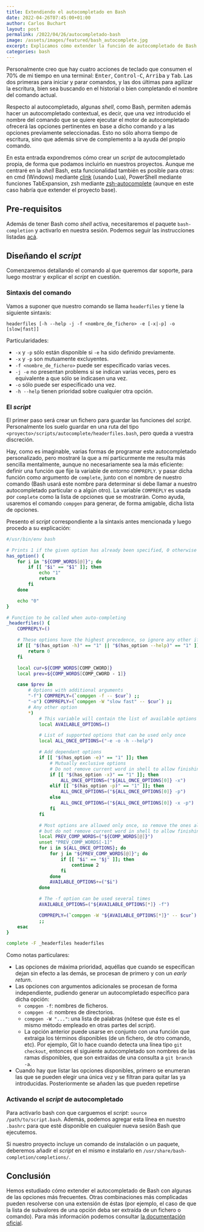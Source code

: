 ```yaml
---
title: Extendiendo el autocompletado en Bash
date: 2022-04-26T07:45:00+01:00
author: Carlos Buchart
layout: post
permalink: /2022/04/26/autocompletado-bash
image: /assets/images/featured/bash_autocomplete.jpg
excerpt: Explicamos cómo extender la función de autocompletado de Bash para soportar nuestras propias aplicaciones.
categories: bash
---
```

Personalmente creo que hay cuatro acciones de teclado que consumen el 70% de mi tiempo en una terminal: <kbd>Enter</kbd>, <kbd>Control-C</kbd>, <kbd>Arriba</kbd> y <kbd>Tab</kbd>. Las dos primeras para iniciar y parar comandos, y las dos últimas para agilizar la escritura, bien sea buscando en el historial o bien completando el nombre del comando actual.

Respecto al autocompletado, algunas _shell_, como Bash, permiten además hacer un autocompletado contextual, es decir, que una vez introducido el nombre del comando que se quiere ejecutar el motor de autocompletado ofrecerá las opciones pertinentes en base a dicho comando y a las opciones previamente seleccionadas. Esto no sólo ahorra tiempo de escritura, sino que además sirve de complemento a la ayuda del propio comando.

En esta entrada expondremos cómo crear un _script_ de autocompletado propia, de forma que podamos incluirlo en nuestros proyectos. Aunque me centraré en la _shell_ Bash, esta funcionalidad también es posible para otras: en cmd (Windows) mediante [clink](https://github.com/mridgers/clink) (usando Lua), PowerShell mediante funciones TabExpansion, zsh mediante [zsh-autocomplete](https://github.com/marlonrichert/zsh-autocomplete) (aunque en este caso habría que extender el proyecto base).

## Pre-requisitos

Además de tener Bash como _shell_ activa, necesitaremos el paquete `bash-completion` y activarlo en nuestra sesión. Podemos seguir las instrucciones listadas [acá](https://askubuntu.com/a/545578/1057035).

## Diseñando el _script_

Comenzaremos detallando el comando al que queremos dar soporte, para luego mostrar y explicar el _script_ en cuestión.

### Sintaxis del comando

Vamos a suponer que nuestro comando se llama `headerfiles` y tiene la siguiente sintaxis:

```shell
headerfiles [-h --help -j -f <nombre_de_fichero> -e [-x|-p] -o [slow|fast]]
```

Particularidades:

- `-x` y `-p` sólo están disponible si `-e` ha sido definido previamente.
- `-x` y `-p` son mutuamente excluyentes.
- `-f <nombre_de_fichero>` puede ser especificado varias veces.
- `-j -e` no presentan problems si se indican varias veces, pero es equivalente a que sólo se indicasen una vez.
- `-o` sólo puede ser especificado una vez.
- `-h --help` tienen prioridad sobre cualquier otra opción.

### El _script_

El primer paso será crear un fichero para guardar las funciones del _script_. Personalmente los suelo guardar en una ruta del tipo `<proyecto>/scripts/autocomplete/headerfiles.bash`, pero queda a vuestra discreción.

Hay, como es imaginable, varias formas de programar este autocompletado personalizado, pero mostraré la que a mí particurmente me resulta más sencilla mentalmente, aunque no necesariamente sea la más eficiente: definir una función que fije la variable de entorno `COMPREPLY`. y pasar dicha función como argumento de `complete`, junto con el nombre de nuestro comando (Bash usará este nombre para determinar si debe llamar a nuestro autocompletado particular o a algún otro). La variable `COMPREPLY` es usada por `complete` como la lista de opciones que se mostrarán. Como ayuda, usaremos el comando `compgen` para generar, de forma amigable, dicha lista de opciones.

Presento el _script_ correspondiente a la sintaxis antes mencionada y luego procedo a su explicación:

```bash
#/usr/bin/env bash

# Prints 1 if the given option has already been specified, 0 otherwise
has_option() {
    for i in "${COMP_WORDS[@]}"; do
        if [[ "$i" == "$1" ]]; then
            echo "1"
            return
        fi
    done

    echo "0"
}

# Function to be called when auto-completing
_headerfiles() {
    COMPREPLY=()

    # These options have the highest precedence, so ignore any other if they've been specified
    if [[ "$(has_option -h)" == "1" || "$(has_option --help)" == "1" ]]; then
        return 0
    fi

    local cur=${COMP_WORDS[COMP_CWORD]}
    local prev=${COMP_WORDS[COMP_CWORD - 1]}

    case $prev in
        # Options with additional arguments
        "-f") COMPREPLY=(`compgen -f -- $cur`) ;;
        "-o") COMPREPLY=(`compgen -W "slow fast" -- $cur`) ;;
        # Any other option
        *)
            # This variable will contain the list of available options
            local AVAILABLE_OPTIONS=()

            # List of supported options that can be used only once
            local ALL_ONCE_OPTIONS=("-e -o -h --help")

            # Add dependant options
            if [[ "$(has_option -e)" == "1" ]]; then
                # Mutually exclusive options
                # Do not remove current word in shell to allow finishing its autocompletion
                if [[ "$(has_option -x)" == "1" ]]; then
                    ALL_ONCE_OPTIONS=("${ALL_ONCE_OPTIONS[0]} -x")
                elif [[ "$(has_option -p)" == "1" ]]; then
                    ALL_ONCE_OPTIONS=("${ALL_ONCE_OPTIONS[0]} -p")
                else
                    ALL_ONCE_OPTIONS=("${ALL_ONCE_OPTIONS[0]} -x -p")
                fi
            fi

            # Most options are allowed only once, so remove the ones already in use,
            # but do not remove current word in shell to allow finishing its autocompletion
            local PREV_COMP_WORDS=("${COMP_WORDS[@]}")
            unset "PREV_COMP_WORDS[-1]"
            for i in ${ALL_ONCE_OPTIONS}; do
                for j in "${PREV_COMP_WORDS[@]}"; do
                    if [[ "$i" == "$j" ]]; then
                        continue 2
                    fi
                done
                AVAILABLE_OPTIONS+=("$i")
            done

            # The -f option can be used several times
            AVAILABLE_OPTIONS=("${AVAILABLE_OPTIONS[*]} -f")

            COMPREPLY=(`compgen -W "${AVAILABLE_OPTIONS[*]}" -- $cur`)
            ;;
    esac
}

complete -F _headerfiles headerfiles
```

Como notas particulares:

- Las opciones de máxima prioridad, aquéllas que cuando se especifican dejan sin efecto a las demás, se procesan de primero y con un _early return_.
- Las opciones con argumentos adicionales se procesan de forma independiente, pudiendo generar un autocompletado específico para dicha opción:
  - `compgen -f`: nombres de ficheros.
  - `compgen -d`: nombres de directorios.
  - `compgen -W "..."`: una lista de palabras (nótese que éste es el mismo método empleado en otras partes del _script_).
  - La opción anterior puede usarse en conjunto con una función que extraiga los términos disponibles (de un fichero, de otro comando, etc). Por ejemplo, Git lo hace cuando detecta una línea tipo `git checkout`, entonces el siguiente autocompletado son nombres de las ramas disponibles, que son extraídas de una consulta a `git branch -a`.
- Cuando hay que listar las opciones disponibles, primero se enumeran las que se pueden elegir una única vez y se filtran para quitar las ya introducidas. Posteriormente se añaden las que pueden repetirse

### Activando el _script_ de autocompletado

Para activarlo bash con que carguemos el _script_: `source /path/to/script.bash`. Además, podemos agregar esta línea en nuestro `.bashrc` para que esté disponible en cualquier nueva sesión Bash que ejecutemos.

Si nuestro proyecto incluye un comando de instalación o un paquete, deberemos añadir el _script_ en el mismo e instalarlo en `/usr/share/bash-completion/completions/`.

## Conclusión

Hemos estudiado cómo extender el autocompletado de Bash con algunas de las opciones más frecuentes. Otras combinaciones más complicadas pueden resolverse con una extensión de éstas (por ejemplo, el caso de que la lista de subvalores de una opción deba ser extraída de un fichero o comando). Para más información podemos consultar [la documentación oficial](https://www.gnu.org/savannah-checkouts/gnu/bash/manual/bash.html#Programmable-Completion).
